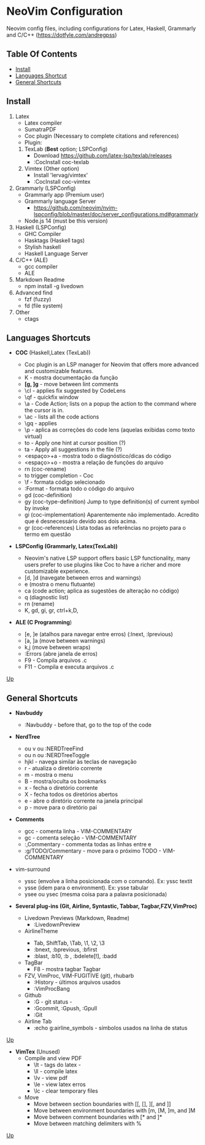 # NeoVim Configuration
Neovim config files, including configurations for Latex, Haskell, Grammarly and C/C++
(https://dotfyle.com/andregpss)

## **Table Of Contents**
- [Install](#install)
- [Languages Shortcut](#languages-shortcuts)
- [General Shortcuts](#general-shortcuts)

## Install
1. Latex
   - Latex compiler
   - SumatraPDF
   - Coc plugin (Necessary to complete citations and references)
   - Plugin:
    1. TexLab (**Best** option; LSPConfig)
        - Download https://github.com/latex-lsp/texlab/releases
        - :CocInstall coc-texlab
    2. Vimtex (Other option)
        - Install 'lervag/vimtex' 
        - :CocInstall coc-vimtex
2. Grammarly (LSPConfig)
   - Grammarly app (Premium user)
   - Grammarly language Server 
     - https://github.com/neovim/nvim-lspconfig/blob/master/doc/server_configurations.md#grammarly
   - Node.js 14 (must be this version)
3. Haskell (LSPConfig)
   - GHC Compiler
   - Hasktags (Haskell tags)
   - Stylish haskell 
   - Haskell Language Server
4. C/C++ (ALE)
    - gcc compiler
    - ALE
5. Markdown Readme
   - npm install -g livedown
6. Advanced find
   - fzf (fuzzy)
   - fd (file system)
7. Other
    - ctags

## Languages Shortcuts

- **COC** (Haskell,Latex (TexLab))
	- Coc plugin is an LSP manager for Neovim that offers more advanced and customizable features. 
    - K - mostra documentação da função
	- **[g, ]g** - move between lint comments
    - \cl - applies fix suggested by CodeLens 
    - \qf - quickfix window
    - \a - Code Action; lists on a popup the action to the command where the cursor is in.
    - \ac - lists all the code actions
    - \gq - applies
	- \p - aplica as correções do code lens (aquelas exibidas como texto virtual) 
	- to - Apply one hint at cursor position (?)
	- ta - Apply all suggestions in the file (?)
    - <espaço>+a - mostra todo o diagnóstico/dicas do código 
	- <espaço>+o - mostra a relação de funções do arquivo
	- <leader>rn (coc-rename)
	- <c-space> to trigger completion - Coc
	- \f - formata código selecionado
	- :Format - formata todo o código do arquivo
    - gd (coc-definition)	
	- gy (coc-type-definition) Jump to type definition(s) of current symbol by invoke
	- gi (coc-implementation) Aparentemente não implementado. Acredito que é desnecessário devido aos dois acima.
	- gr (coc-references)	Lista todas as referências no projeto para o termo em questão

- **LSPConfig (Grammarly, Latex(TexLab))**
	- 	Neovim's native LSP support offers basic LSP functionality, many users prefer to use plugins like Coc to have a richer and more customizable experience.
    - 	[d, ]d (navegate between erros and warnings)
	- 	<space> e (mostra o menu flutuante)
	- 	<space> ca (code action; aplica as sugestões de alteração no código)
    - 	<space> q (diagnostic list)
	- 	<space> rn (rename)
    - 	K, gd, gi, gr, ctrl+k,<space>D,

- **ALE (C Programming**)
	- [e, ]e (atalhos para navegar entre erros) (:lnext, :lprevious)
	- [a, ]a (move between warnings)
    - <ctrl>k,<ctrl>j (move between wraps)
    - :Errors (abre janela de erros)	
	- F9 - Compila arquivos .c
	- F11 - Compila e executa arquivos .c

[Up](#install)

## General Shortcuts

- **Navbuddy**
    - :Navbuddy - before that, go to the top of the code 

- **NerdTree**
	- <F2> ou <Leader>v ou :NERDTreeFind	 
	- <F3> ou <Leader>n ou :NERDTreeToggle
	- hjkl - navega similar às teclas de navegação
	- r - atualiza o diretório corrente
	- m - mostra o menu
	- B - mostra/oculta os bookmarks
	- x - fecha o diretório corrente
	- X - fecha todos os diretórios abertos
	- e - abre o diretório corrente na janela principal
	- p - move para o diretório pai	

- **Comments**
	- gcc - comenta linha				- VIM-COMMENTARY
	- gc - comenta seleção				- VIM-COMMENTARY
	- :<inicio>,<fim>Commentary - commenta todas as linhas entre <inicio> e <fim>
	- :g/TODO/Commentary - move para o próximo TODO - VIM-COMMENTARY

- vim-surround
	- yssc <digitar comando> (envolve a linha posicionada com o comando). Ex: yssc textit
	- ysse <digitar environment> (idem para o environment). Ex: ysse tabular
	- ysee ou ysec (mesma coisa para a palavra posicionada)

- **Several plug-ins (Git, Airline, Syntastic, Tabbar, Tagbar,FZV,VimProc)**
	- Livedown Previews (Markdown, Readme)
        - :LivedownPreview 
	- AirlineTheme <theme>			
		- Tab, ShiftTab, \Tab, \1, \2, \3			
		- :bnext, :bprevious, :bfirst			
		- :blast, :b10, :b <buffer-name>, :bdelete[!], :badd
	- TagBar
		- F8 - mostra tagbar				Tagbar
	- FZV, VimProc, VIM-FUGITIVE (git), rhubarb
		- :History - últimos arquivos usados		
		- :VimProcBang <comando do SO em uso>	
	- Github
		- :G - git status						- 
		- :Gcommit, :Gpush, :Gpull				
		- :Git
    - Airline Tab
		-	:echo g:airline_symbols - símbolos usados na linha de status
 
[Up](#install)

- **VimTex** (Unused)
	- Compile and view PDF
		- \lt - tags do latex	-
		- \ll - compile latex
		- \lv - view pdf
		- \le - view latex erros
		- \lc - clear temporary files
	- Move
		- Move between section boundaries with [[, [], ][, and ]]
		- Move between environment boundaries with [m, [M, ]m, and ]M
		- Move between comment boundaries with [* and ]*
		- Move between matching delimiters with %

[Up](#install)
